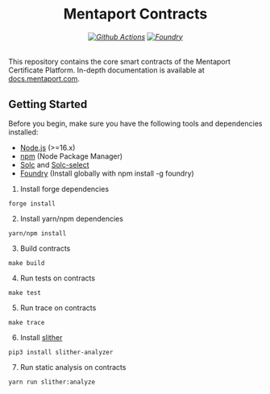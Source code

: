 # <h1 align="center"> Mentaport Contracts </h1> <h6 align="center"> [![Github Actions][gha-badge]][gha] [![Foundry][foundry-badge]][foundry] </h6>

[gha]: https://github.com/mentaport/mentaport-core-contracts/actions
[gha-badge]: https://github.com/mentaport/mentaport-core-contracts/actions/workflows/ci.yml/badge.svg
[foundry]: https://getfoundry.sh
[foundry-badge]: https://img.shields.io/badge/Built%20with-Foundry-FFDB1C.svg

This repository contains the core smart contracts of the Mentaport Certificate Platform. In-depth documentation is available at
[docs.mentaport.com](https://docs.mentaport.com/).


## Getting Started
Before you begin, make sure you have the following tools and dependencies installed:

* [Node.js](https://nodejs.org/en) (>=16.x)
* [npm](https://www.npmjs.com/) (Node Package Manager)
* [Solc](https://docs.soliditylang.org/en/latest/installing-solidity.html#npm-node-js) and [Solc-select](https://github.com/crytic/solc-select)
* [Foundry](https://github.com/foundry-rs/foundry) (Install globally with npm install -g foundry)

1. Install forge dependencies
```shell
forge install
```
2. Install yarn/npm dependencies
```shell
yarn/npm install
```
3. Build contracts
```shell
make build
```
4. Run tests on contracts
```shell
make test
```
5. Run trace on contracts
```shell
make trace
```
6. Install [slither](https://github.com/crytic/slither#how-to-install)
```shell
pip3 install slither-analyzer
```
7. Run static analysis on contracts
```shell
yarn run slither:analyze
```

